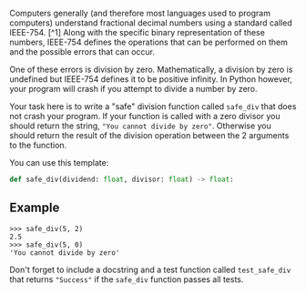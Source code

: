 Computers generally (and therefore most languages used to program computers) understand fractional
decimal numbers using a standard called IEEE-754. [^1]
Along with the specific binary representation of these numbers, IEEE-754 defines the operations that
can be performed on them and the possible errors that can occur.

One of these errors is division by zero. Mathematically, a division by zero is undefined but IEEE-754
defines it to be positive infinity. In Python however, your program will crash if you attempt to
divide a number by zero.

Your task here is to write a "safe" division function called `safe_div` that does not crash
your program. If your function is called with a zero divisor you should return the string,
`"You cannot divide by zero"`. Otherwise you should return the result of the division operation
between the 2 arguments to the function.

You can use this template:

```python
def safe_div(dividend: float, divisor: float) -> float:
```

## Example

```console?lang=python&prompt=>>>
>>> safe_div(5, 2)
2.5
>>> safe_div(5, 0)
'You cannot divide by zero'
```

Don't forget to include a docstring and a test function called `test_safe_div` that returns
`"Success"` if the `safe_div` function passes all tests.
